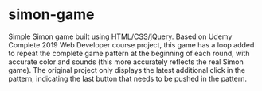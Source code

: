 # simon-game

Simple Simon game built using HTML/CSS/jQuery.  Based on Udemy Complete 2019 Web Developer course project, this game has a loop added to repeat the complete game pattern at the beginning of each round, with accurate color and sounds (this more accurately reflects the real Simon game).  The original project only displays the latest additional click in the pattern, indicating the last button that needs to be pushed in the pattern.
